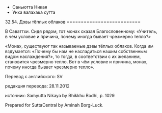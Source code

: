









* Саньютта Никая
* Унха валахака сутта


32\.54\. Дэвы тёплых облаков
\=\=\=\=\=\=\=\=\=\=\=\=\=\=\=\=\=\=\=\=\=\=\=\=\=\=



В Саваттхи\. Сидя рядом, тот монах сказал Благословенному: «Учитель, в чём условие и причина, почему иногда бывает чрезмерно тепло?»


«Монах, существуют так называемые дэвы тёплых облаков\. Когда им вздумается: «Почему бы нам не насладиться нашим собственным видом наслаждения?», то тогда, в соответствии с их желанием, становится чрезмерно тепло\. Вот в чём условие и причина, монах, почему иногда бывает чрезмерно тепло»\.



Перевод с английского: SV


редакция перевода: 28\.11\.2012


источник: Samyutta Nikaya by Bhikkhu Bodhi, p\. 1029


Prepared for SuttaCentral by Aminah Borg\-Luck\.






